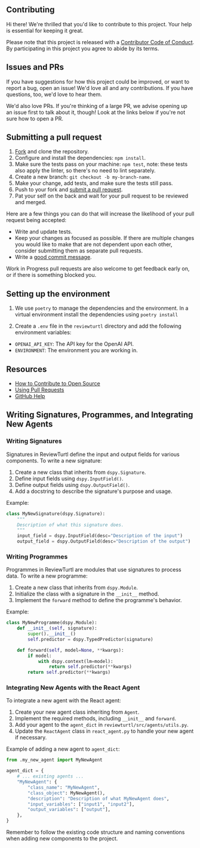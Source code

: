 ## Contributing

[fork]: /fork
[pr]: /compare
[code-of-conduct]: CODE_OF_CONDUCT.md

Hi there! We're thrilled that you'd like to contribute to this project. Your help is essential for keeping it great.

Please note that this project is released with a [Contributor Code of Conduct][code-of-conduct]. By participating in this project you agree to abide by its terms.


## Issues and PRs

If you have suggestions for how this project could be improved, or want to report a bug, open an issue! We'd love all and any contributions. If you have questions, too, we'd love to hear them.

We'd also love PRs. If you're thinking of a large PR, we advise opening up an issue first to talk about it, though! Look at the links below if you're not sure how to open a PR.

## Submitting a pull request

1. [Fork][fork] and clone the repository.
1. Configure and install the dependencies: `npm install`.
1. Make sure the tests pass on your machine: `npm test`, note: these tests also apply the linter, so there's no need to lint separately.
1. Create a new branch: `git checkout -b my-branch-name`.
1. Make your change, add tests, and make sure the tests still pass.
1. Push to your fork and [submit a pull request][pr].
1. Pat your self on the back and wait for your pull request to be reviewed and merged.

Here are a few things you can do that will increase the likelihood of your pull request being accepted:

- Write and update tests.
- Keep your changes as focused as possible. If there are multiple changes you would like to make that are not dependent upon each other, consider submitting them as separate pull requests.
- Write a [good commit message](http://tbaggery.com/2008/04/19/a-note-about-git-commit-messages.html).

Work in Progress pull requests are also welcome to get feedback early on, or if there is something blocked you.
## Setting up the environment
1. We use `poetry` to manage the dependencies and the environment. In a virtual environment install the dependencies using `poetry install`

2. Create a `.env` file in the `reviewturtl` directory and add the following environment variables:
- `OPENAI_API_KEY`: The API key for the OpenAI API.
- `ENVIRONMENT`: The environment you are working in.

## Resources

- [How to Contribute to Open Source](https://opensource.guide/how-to-contribute/)
- [Using Pull Requests](https://help.github.com/articles/about-pull-requests/)
- [GitHub Help](https://help.github.com)

## Writing Signatures, Programmes, and Integrating New Agents

### Writing Signatures

Signatures in ReviewTurtl define the input and output fields for various components. To write a new signature:

1. Create a new class that inherits from `dspy.Signature`.
2. Define input fields using `dspy.InputField()`.
3. Define output fields using `dspy.OutputField()`.
4. Add a docstring to describe the signature's purpose and usage.

Example:
```python
class MyNewSignature(dspy.Signature):
    """
    Description of what this signature does.
    """
    input_field = dspy.InputField(desc="Description of the input")
    output_field = dspy.OutputField(desc="Description of the output")
```

### Writing Programmes

Programmes in ReviewTurtl are modules that use signatures to process data. To write a new programme:

1. Create a new class that inherits from `dspy.Module`.
2. Initialize the class with a signature in the `__init__` method.
3. Implement the `forward` method to define the programme's behavior.

Example:
```python
class MyNewProgramme(dspy.Module):
    def __init__(self, signature):
        super().__init__()
        self.predictor = dspy.TypedPredictor(signature)

    def forward(self, model=None, **kwargs):
        if model:
            with dspy.context(lm=model):
                return self.predictor(**kwargs)
        return self.predictor(**kwargs)
```

### Integrating New Agents with the React Agent

To integrate a new agent with the React agent:

1. Create your new agent class inheriting from `Agent`.
2. Implement the required methods, including `__init__` and `forward`.
3. Add your agent to the `agent_dict` in `reviewturtl/src/agents/utils.py`.
4. Update the `ReactAgent` class in `react_agent.py` to handle your new agent if necessary.

Example of adding a new agent to `agent_dict`:
```python
from .my_new_agent import MyNewAgent

agent_dict = {
    # ... existing agents ...
    "MyNewAgent": {
        "class_name": "MyNewAgent",
        "class_object": MyNewAgent(),
        "description": "Description of what MyNewAgent does",
        "input_variables": ["input1", "input2"],
        "output_variables": ["output"],
    },
}
```

Remember to follow the existing code structure and naming conventions when adding new components to the project.
